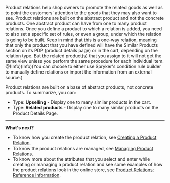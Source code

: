 Product relations help shop owners to promote the related goods as well as to point the customers' attention to the goods that they may also want to see.
Product relations are built on the abstract product and not the concrete products. One abstract product can have from one to many product relations. Once you define a product to which a relation is added, you need to also set a specific set of rules, or even a group, under which the relation is going to be built. Keep in mind that this is a one-way relation, meaning that only the product that you have defined will have the Similar Products section on its PDP (product details page) or in the cart, depending on the relation type. But the related product(s) that you assign to it will not get the same view unless you perform the same procedure for each individual item. 
@(Info)(Info)(You can choose to either use Spryker's condition rule builder to manually define relations or import the information from an external source.)

Product relations are built on a base of abstract products, not concrete products.
To summarize, you can:
* Type: **Upselling** - Display one to many similar products in the cart.
* Type: **Related products** - Display one to many similar products on the Product Details Page.
***
**What's next?**

* To know how you create the product relation, see [Creating a Product Relation](https://documentation.spryker.com/docs/en/creating-a-product-relation).
* To know the product relations are managed, see [Managing Product Relations](https://documentation.spryker.com/docs/en/managing-product-relations).
* To know more about the attributes that you select and enter while creating or managing a product relation and see some examples of how the product relations look in the online store, see [Product Relations: Reference Information](https://documentation.spryker.com/docs/en/product-relations-reference-information).